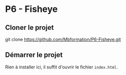 # P6 - Fisheye

## Cloner le projet

git clone https://github.com/Mbformation/P6-Fisheye.git

## Démarrer le projet

Rien à installer ici, il suffit d'ouvrir le fichier `index.html`.
